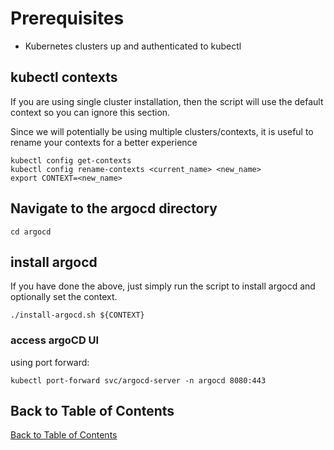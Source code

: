 # Prerequisites
- Kubernetes clusters up and authenticated to kubectl

## kubectl contexts
If you are using single cluster installation, then the script will use the default context so you can ignore this section.

Since we will potentially be using multiple clusters/contexts, it is useful to rename your contexts for a better experience
```
kubectl config get-contexts
kubectl config rename-contexts <current_name> <new_name>
export CONTEXT=<new_name>
```

## Navigate to the argocd directory
```
cd argocd
```

## install argocd
If you have done the above, just simply run the script to install argocd and optionally set the context.
```
./install-argocd.sh ${CONTEXT}
```

### access argoCD UI
using port forward:
```
kubectl port-forward svc/argocd-server -n argocd 8080:443
```

## Back to Table of Contents
[Back to Table of Contents](https://github.com/solo-io/gitops-library#table-of-contents---labs)